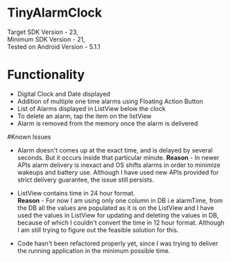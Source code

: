 # TinyAlarmClock

Target SDK Version - 23, <br>
Minimum SDK Version - 21, <br>
Tested on Android Version - 5.1.1

# Functionality
- Digital Clock and Date displayed
- Addition of multiple one time alarms using Floating Action Button
- List of Alarms displayed in ListView below the clock
- To delete an alarm, tap the item on the listView
- Alarm is removed from the memory once the alarm is delivered

#Known Issues
- Alarm doesn't comes up at the exact time, and is delayed by several seconds. But it occurs inside that particular minute.
<strong>Reason</strong> - In newer APIs alarm delivery is inexact and OS shifts alarms in order to minimize wakeups and battery use.
Although I have used new APIs provided for strict delivery guarantee, the issue still persists.

- ListView contains time in 24 hour format. <br>
<strong>Reason</strong> - For now I am using only one column in DB i.e alarmTime, from the DB all the values are populated as it is on the ListView and I have used the values in ListView for updating and deleting the values in DB, because of which I couldn't convert the time in 12 hour format. Although I am still trying to figure out the feasible solution for this.

- Code hasn't been refactored properly yet, since I was trying to deliver the running application in the minimum possible time.
